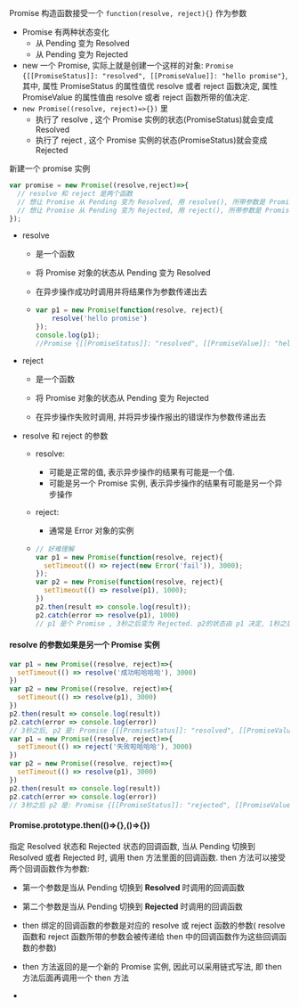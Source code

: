Promise 构造函数接受一个 `function(resolve, reject){}` 作为参数

- Promise 有两种状态变化
  - 从 Pending 变为 Resolved
  - 从 Pending 变为 Rejected
- new 一个 Promise, 实际上就是创建一个这样的对象: `Promise {[[PromiseStatus]]: "resolved", [[PromiseValue]]: "hello promise"}`, 其中, 属性 PromiseStatus 的属性值优 resolve 或者 reject 函数决定, 属性 PromiseValue 的属性值由 resolve 或者 reject 函数所带的值决定.
- `new Promise((resolve, reject)=>{})` 里
  - 执行了 resolve , 这个 Promise 实例的状态(PromiseStatus)就会变成 Resolved
  - 执行了 reject , 这个 Promise 实例的状态(PromiseStatus)就会变成 Rejected

新建一个 promise 实例

```javascript
var promise = new Promise((resolve,reject)=>{
  // resolve 和 reject 是两个函数
  // 想让 Promise 从 Pending 变为 Resolved, 用 resolve(), 所带参数是 Promise 对象中 PromiseValue 属性的值
  // 想让 Promise 从 Pending 变为 Rejected, 用 reject(), 所带参数是 Promise 对象中 PromiseValue 属性的值
});
```

- resolve 
  - 是一个函数

  - 将 Promise 对象的状态从 Pending 变为 Resolved

  - 在异步操作成功时调用并将结果作为参数传递出去

  - ```javascript
    var p1 = new Promise(function(resolve, reject){
        resolve('hello promise')
    });
    console.log(p1);
    //Promise {[[PromiseStatus]]: "resolved", [[PromiseValue]]: "hello promise"}
    ```
- reject 
  - 是一个函数

  - 将 Promise 对象的状态从 Pending 变为 Rejected 

  - 在异步操作失败时调用, 并将异步操作报出的错误作为参数传递出去



- resolve 和 reject 的参数

  - resolve: 

    - 可能是正常的值, 表示异步操作的结果有可能是一个值. 
    - 可能是另一个 Promise 实例, 表示异步操作的结果有可能是另一个异步操作

  - reject:

    - 通常是 Error 对象的实例

  - ```javascript
    // 好难理解
    var p1 = new Promise(function(resolve, reject){
      setTimeout(() => reject(new Error('fail')), 3000);
    });
    var p2 = new Promise(function(resolve, reject){
      setTimeout(() => resolve(p1), 1000);
    })
    p2.then(result => console.log(result));
    p2.catch(error => resolve(p1), 1000)
    // p1 是个 Promise , 3秒之后变为 Rejected. p2的状态由 p1 决定, 1秒之后, p2 调用 resolved 方法, 但是此时 p1 的状态还没有改变, 因此 p2 的状态也不会改变. 又过了 2 秒, p1 变为 Rejected , p2 也跟着变为 Rejected. 
    ```


#### resolve 的参数如果是另一个 Promise 实例

```javascript
var p1 = new Promise((resolve, reject)=>{
  setTimeout(() => resolve('成功啦哈哈哈'), 3000)
})
var p2 = new Promise((resolve, reject)=>{
  setTimeout(() => resolve(p1), 3000)
})
p2.then(result => console.log(result))
p2.catch(error => console.log(error))
// 3秒之后, p2 是: Promise {[[PromiseStatus]]: "resolved", [[PromiseValue]]: "成功啦哈哈哈"}
var p1 = new Promise((resolve, reject)=>{
  setTimeout(() => reject('失败啦哈哈哈'), 3000)
})
var p2 = new Promise((resolve, reject)=>{
  setTimeout(() => resolve(p1), 3000)
})
p2.then(result => console.log(result))
p2.catch(error => console.log(error))
// 3秒之后 p2 是: Promise {[[PromiseStatus]]: "rejected", [[PromiseValue]]: "失败啦哈哈哈"}
```

#### Promise.prototype.then(()=>{},()=>{})

指定 Resolved 状态和 Rejected 状态的回调函数,  当从 Pending 切换到 Resolved 或者 Rejected 时, 调用 then 方法里面的回调函数. then 方法可以接受两个回调函数作为参数:

- 第一个参数是当从 Pending 切换到 **Resolved** 时调用的回调函数
- 第二个参数是当从 Pending 切换到 **Rejected** 时调用的回调函数

- then 绑定的回调函数的参数是对应的 resolve 或 reject 函数的参数( resolve 函数和 reject 函数所带的参数会被传递给 then 中的回调函数作为这些回调函数的参数)

- then 方法返回的是一个新的 Promise 实例, 因此可以采用链式写法, 即 then 方法后面再调用一个 then 方法
- 

